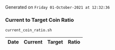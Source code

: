 Generated on `Friday 01-October-2021 at 12:32:36`

### Current to Target Coin Ratio
`current_coin_ratio.sh`

Date|Current|Target|Ratio
---|---|---|---
